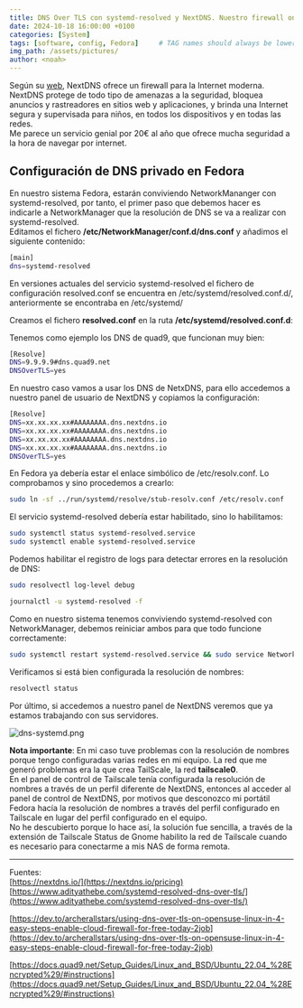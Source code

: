 ```yaml
---
title: DNS Over TLS con systemd-resolved y NextDNS. Nuestro firewall online
date: 2024-10-18 16:00:00 +0100
categories: [System]
tags: [software, config, Fedora]     # TAG names should always be lowercase
img_path: /assets/pictures/
author: <noah>
---
```


Según su [web](https://nextdns.io/), NextDNS ofrece un firewall para la Internet moderna. NextDNS protege de todo tipo de amenazas a la seguridad, bloquea anuncios y rastreadores en sitios web y aplicaciones, y brinda una Internet segura y supervisada para niños, en todos los dispositivos y en todas las redes.  
Me parece un servicio genial por 20€ al año que ofrece mucha seguridad a la hora de navegar por internet.   


## Configuración de DNS privado en Fedora
En nuestro sistema Fedora, estarán conviviendo NetworkMananger con systemd-resolved, por tanto, el primer paso que debemos hacer es indicarle a NetworkManager que la resolución de DNS se va a realizar con systemd-resolved.  
Editamos el fichero **/etc/NetworkManager/conf.d/dns.conf** y añadimos el siguiente contenido:

``` bash
[main]
dns=systemd-resolved
```

En versiones actuales del servicio systemd-resolved el fichero de configuración resolved.conf se encuentra en /etc/systemd/resolved.conf.d/, anteriormente se encontraba en /etc/systemd/

Creamos el fichero **resolved.conf** en la ruta **/etc/systemd/resolved.conf.d**:

Tenemos como ejemplo los DNS de quad9, que funcionan muy bien:
``` bash
[Resolve]
DNS=9.9.9.9#dns.quad9.net
DNSOverTLS=yes
```

En nuestro caso vamos a usar los DNS de NetxDNS, para ello accedemos a nuestro panel de usuario de NextDNS y copiamos la configuración:
``` bash
[Resolve]
DNS=xx.xx.xx.xx#AAAAAAAA.dns.nextdns.io
DNS=xx.xx.xx.xx#AAAAAAAA.dns.nextdns.io
DNS=xx.xx.xx.xx#AAAAAAAA.dns.nextdns.io
DNS=xx.xx.xx.xx#AAAAAAAA.dns.nextdns.io
DNSOverTLS=yes
```

En Fedora ya debería estar el enlace simbólico de /etc/resolv.conf. Lo comprobamos y sino procedemos a crearlo:
``` bash
sudo ln -sf ../run/systemd/resolve/stub-resolv.conf /etc/resolv.conf
```

El servicio systemd-resolved debería estar habilitado, sino lo habilitamos:

``` bash
sudo systemctl status systemd-resolved.service
sudo systemctl enable systemd-resolved.service
```

Podemos habilitar el registro de logs para detectar errores en la resolución de DNS:

``` bash
sudo resolvectl log-level debug
```

``` bash
journalctl -u systemd-resolved -f
```
Como en nuestro sistema tenemos conviviendo systemd-resolved con NetworkManager, debemos reiniciar ambos para que todo funcione correctamente:

``` bash
sudo systemctl restart systemd-resolved.service && sudo service NetworkManager restart
```

Verificamos si está bien configurada la resolución de nombres:

``` bash
resolvectl status
```

Por último, si accedemos a nuestro panel de NextDNS veremos que ya estamos trabajando con sus servidores.

![dns-systemd.png](dns-systemd.png)

**Nota importante**: En mi caso tuve problemas con la resolución de nombres porque tengo configuradas varias redes en mi equipo. La red que me generó problemas era la que crea TailScale, la red **tailscale0**.   
En el panel de control de Tailscale tenía configurada la resolución de nombres a través de un perfil diferente de NextDNS, entonces al acceder al panel de control de NextDNS, por motivos que desconozco mi portátil Fedora hacía la resolución de nombres a través del perfil configurado en Tailscale en lugar del perfil configurado en el equipo.  
No he descubierto porque lo hace así, la solución fue sencilla, a través de la extensión de Tailscale Status de Gnome habilito la red de Tailscale cuando es necesario para conectarme a mis NAS de forma remota.


***
Fuentes:  
[https://nextdns.io/](https://nextdns.io/pricing)  
[https://www.adityathebe.com/systemd-resolved-dns-over-tls/](https://www.adityathebe.com/systemd-resolved-dns-over-tls/) 
 
[https://dev.to/archerallstars/using-dns-over-tls-on-opensuse-linux-in-4-easy-steps-enable-cloud-firewall-for-free-today-2job](https://dev.to/archerallstars/using-dns-over-tls-on-opensuse-linux-in-4-easy-steps-enable-cloud-firewall-for-free-today-2job)  

[https://docs.quad9.net/Setup_Guides/Linux_and_BSD/Ubuntu_22.04_%28Encrypted%29/#instructions](https://docs.quad9.net/Setup_Guides/Linux_and_BSD/Ubuntu_22.04_%28Encrypted%29/#instructions)

